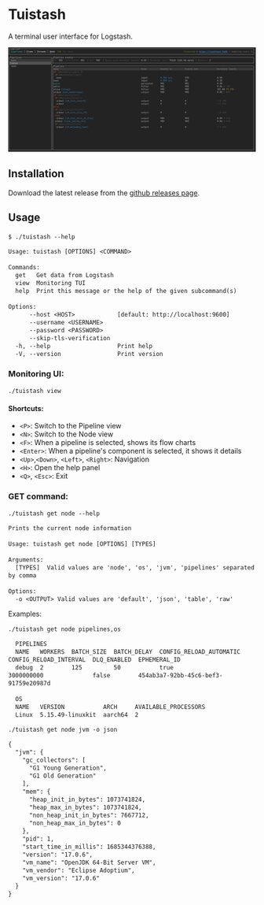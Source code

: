 # Tuistash

A terminal user interface for Logstash.

![demo](docs/img/demo.gif)

## Installation

Download the latest release from the [github releases page](https://github.com/edmocosta/tuistash/releases).

## Usage

```shell
$ ./tuistash --help
```

```shell
Usage: tuistash [OPTIONS] <COMMAND>

Commands:
  get   Get data from Logstash
  view  Monitoring TUI
  help  Print this message or the help of the given subcommand(s)

Options:
      --host <HOST>            [default: http://localhost:9600]
      --username <USERNAME>    
      --password <PASSWORD>    
      --skip-tls-verification  
  -h, --help                   Print help
  -V, --version                Print version
```

### Monitoring UI:

```shell
./tuistash view
```

#### Shortcuts:
- `<P>`: Switch to the Pipeline view 
- `<N>`: Switch to the Node view
- `<F>`: When a pipeline is selected, shows its flow charts
- `<Enter>`: When a pipeline's component is selected, it shows it details
- `<Up>`,`<Down>`, `<Left>`, `<Right>`: Navigation
- `<H>`: Open the help panel
- `<Q>`, `<Esc>`: Exit

### GET command:

```shell
./tuistash get node --help
```

```shell
Prints the current node information

Usage: tuistash get node [OPTIONS] [TYPES]

Arguments:
  [TYPES]  Valid values are 'node', 'os', 'jvm', 'pipelines' separated by comma

Options:
  -o <OUTPUT> Valid values are 'default', 'json', 'table', 'raw'
```

Examples:

```shell
./tuistash get node pipelines,os
```

```shell
  PIPELINES                                                                                                                                    
  NAME   WORKERS  BATCH_SIZE  BATCH_DELAY  CONFIG_RELOAD_AUTOMATIC  CONFIG_RELOAD_INTERVAL  DLQ_ENABLED  EPHEMERAL_ID                          
  debug  2        125         50           true                     3000000000              false        454ab3a7-92bb-45c6-bef3-91759e20987d  
  
  OS                                                                                                                                           
  NAME   VERSION           ARCH     AVAILABLE_PROCESSORS                                                                                       
  Linux  5.15.49-linuxkit  aarch64  2    
```

```shell
./tuistash get node jvm -o json
```

```shell
{
  "jvm": {
    "gc_collectors": [
      "G1 Young Generation",
      "G1 Old Generation"
    ],
    "mem": {
      "heap_init_in_bytes": 1073741824,
      "heap_max_in_bytes": 1073741824,
      "non_heap_init_in_bytes": 7667712,
      "non_heap_max_in_bytes": 0
    },
    "pid": 1,
    "start_time_in_millis": 1685344376388,
    "version": "17.0.6",
    "vm_name": "OpenJDK 64-Bit Server VM",
    "vm_vendor": "Eclipse Adoptium",
    "vm_version": "17.0.6"
  }
}
```